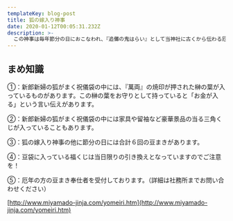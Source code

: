 ```yaml
---
templateKey: blog-post
title: 狐の嫁入り神事
date: 2020-01-12T00:05:31.232Z
description: >-
  この神事は毎年節分の日におこなわれ、『追儺の鬼はらい』として当神社に古くから伝わる厄祓行事です。当神社の神使、福徳家の娘狐福子が、神使の総本家、助四郎家の小狐助太郎のもとへお嫁入りする・・・・・という道中を新郎新婦はもとより、仲人・親族も正装し再現するものです。神使狐の面と婚礼衣装を着付けた狐の新郎新婦は、赤鬼・青鬼の先導で、嫁入り道具や笛・太鼓の楽人等と共に行列をなし賑やかに練り歩きます。狐の夫婦は境内を一周して特設舞台に上がり、三三九度の盃を交わした後、祝儀袋に入った福餅や福豆を参拝者にまかれます。この狐のカップルは毎年、氏子区域の厄年にあたる方の中から選ばれます。
---
```


## まめ知識

①：新郎新婦の狐がまく祝儀袋の中には、『萬両』の焼印が押された榊の葉が入っているものがあります。この榊の葉をお守りとして持っていると「お金が入る」という言い伝えがあります。

②：新郎新婦の狐がまく祝儀袋の中には家具や留袖など豪華景品の当る三角くじが入っていることもあります。

③：狐の嫁入り神事の他に節分の日には合計６回の豆まきがあります。

④：豆袋に入っている福くじは当日限りの引き換えとなっていますのでご注意を！

⑤：厄年の方の豆まき奉仕者を受付しております。（詳細は社務所までお問い合わせください）

[http://www.miyamado-jinja.com/yomeiri.htm](http://www.miyamado-jinja.com/yomeiri.htm)
